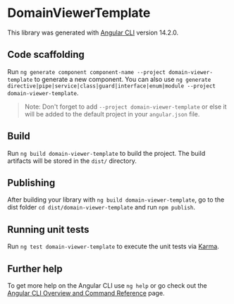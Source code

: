 # DomainViewerTemplate

This library was generated with [Angular CLI](https://github.com/angular/angular-cli) version 14.2.0.

## Code scaffolding

Run `ng generate component component-name --project domain-viewer-template` to generate a new component. You can also use `ng generate directive|pipe|service|class|guard|interface|enum|module --project domain-viewer-template`.
> Note: Don't forget to add `--project domain-viewer-template` or else it will be added to the default project in your `angular.json` file. 

## Build

Run `ng build domain-viewer-template` to build the project. The build artifacts will be stored in the `dist/` directory.

## Publishing

After building your library with `ng build domain-viewer-template`, go to the dist folder `cd dist/domain-viewer-template` and run `npm publish`.

## Running unit tests

Run `ng test domain-viewer-template` to execute the unit tests via [Karma](https://karma-runner.github.io).

## Further help

To get more help on the Angular CLI use `ng help` or go check out the [Angular CLI Overview and Command Reference](https://angular.io/cli) page.
